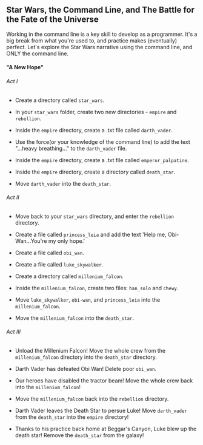 ## Star Wars, the Command Line, and The Battle for the Fate of the Universe

Working in the command line is a key skill to develop as a programmer. It's a big break from what you're used to, and practice makes (eventually) perfect. Let's explore the Star Wars narrative using the command line, and ONLY the command line.

#### "A New Hope"

###### Act I

* Create a directory called `star_wars`.

* In your `star_wars` folder, create two new directories - `empire` and `rebellion`.

* Inside the `empire` directory, create a .txt file called `darth_vader`.

* Use the force(or your knowledge of the command line) to add the text "...heavy breathing..." to the `darth_vader` file.

* Inside the `empire` directory, create a .txt file called `emperor_palpatine`.

* Inside the `empire` directory, create a directory called `death_star`.

* Move `darth_vader` into the `death_star`.

###### Act II

* Move back to your `star_wars` directory, and enter the `rebellion` directory.

* Create a file called `princess_leia` and add the text 'Help me, Obi-Wan...You're my only hope.'

* Create a file called `obi_wan`.

* Create a file called `luke_skywalker`.

* Create a directory called `millenium_falcon`.

* Inside the `millenium_falcon`, create two files: `han_solo` and `chewy`.

* Move `luke_skywalker`, `obi-wan`, and `princess_leia` into the `millenium_falcon`.

* Move the `millenium_falcon` into the `death_star`.

###### Act III

* Unload the Millenium Falcon! Move the whole crew from the `millenium_falcon` directory into the `death_star` directory.

* Darth Vader has defeated Obi Wan! Delete poor `obi_wan`.

* Our heroes have disabled the tractor beam! Move the whole crew back into the `millenium_falcon`!

* Move the `millenium_falcon` back into the `rebellion` directory.

* Darth Vader leaves the Death Star to persue Luke! Move `darth_vader` from the `death_star` into the `empire` directory!

* Thanks to his practice back home at Beggar's Canyon, Luke blew up the death star! Remove the `death_star` from the galaxy!